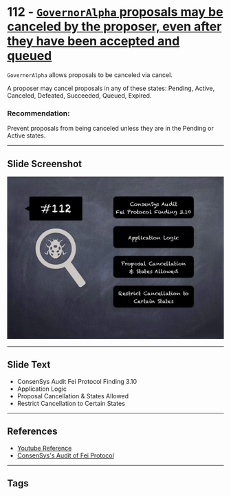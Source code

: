 
# 112 - [`GovernorAlpha` proposals may be canceled by the proposer, even after they have been accepted and queued](./`GovernorAlpha`%20proposals%20may%20be%20canceled%20by%20the%20proposer,%20even%20after%20they%20have%20been%20accepted%20and%20queued.md)

`GovernorAlpha` allows proposals to be canceled via cancel. 

A proposer may cancel proposals in any of these states: Pending, Active, Canceled, Defeated, Succeeded, Queued, Expired.

### Recommendation:
Prevent proposals from being canceled unless they are in the Pending or Active states.
___
## Slide Screenshot
![112.png](../../images/8.%20Audit%20Findings%20201/112.png)
___
## Slide Text
- ConsenSys Audit Fei Protocol Finding 3.10
- Application Logic
- Proposal Cancellation & States Allowed
- Restrict Cancellation to Certain States
___
## References
- [Youtube Reference](https://youtu.be/IXm6JAprhuw?t=714)
- [ConsenSys's Audit of Fei Protocol](https://consensys.net/diligence/audits/2021/01/fei-protocol/#governoralpha-proposals-may-be-canceled-by-the-proposer-even-after-they-have-been-accepted-and-queued)
___
## Tags
